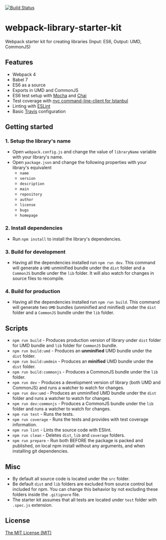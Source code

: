 [![Build Status](https://travis-ci.com/georapbox/webpack-library-starter-kit.svg?branch=master)](https://travis-ci.com/georapbox/webpack-library-starter-kit)

# webpack-library-starter-kit

Webpack starter kit for creating libraries (Input: ES6, Output: UMD, CommonJS)

## Features

- Webpack 4
- Babel 7
- ES6 as a source
- Exports in UMD and CommonJS
- ES6 test setup with [Mocha](https://mochajs.org/) and [Chai](http://www.chaijs.com/)
- Test coverage with [nyc command-line-client for Istanbul](https://github.com/istanbuljs/nyc)
- Linting with [ESLint](https://eslint.org/)
- Basic [Travis](https://travis-ci.org/) configuration

## Getting started

### 1. Setup the library's name

- Open `webpack.config.js` and change the value of `libraryName` variable with your library's name.
- Open `package.json` and change the following properties with your library's equivalent
  - `name`
  - `version`
  - `description`
  - `main`
  - `repository`
  - `author`
  - `license`
  - `bugs`
  - `homepage`

### 2. Install dependencies

- Run `npm install` to install the library's dependencies.

### 3. Build for development

- Having all the dependencies installed run `npm run dev`. This command will generate a `UMD` unminified bundle under the `dist` folder and a `CommonJS` bundle under the `lib` folder. It will also watch for changes in source files to recompile.

### 4. Build for production

- Having all the dependencies installed run `npm run build`. This command will generate two `UMD` bundles (unminified and minified) under the `dist` folder and a `CommonJS` bundle under the `lib` folder.

## Scripts

- `npm run build` - Produces production version of library under `dist` folder for UMD bundle and `lib` folder for `CommonJS` bundle.
- `npm run build:umd` - Produces an **unminified** UMD bundle under the `dist` folder.
- `npm run build:umdmin` - Produces an **minified** UMD bundle under the `dist` folder.
- `npm run build:commonjs` - Produces a CommonJS bundle under the `lib` folder.
- `npm run dev` - Produces a development version of library (both UMD and CommonJS) and runs a watcher to watch for changes.
- `npm run dev:umd` - Produces an unminified UMD bundle under the `dist` folder and runs a watcher to watch for changes.
- `npm run dev:commonjs` - Produces a CommonJS bundle under the `lib` folder and runs a watcher to watch for changes.
- `npm run test` - Runs the tests.
- `npm run coverage` - Runs the tests and provides with test coverage information.
- `npm run lint` - Lints the source code with ESlint.
- `npm run clean` - Deletes `dist`, `lib` and `coverage` folders.
- `npm run prepare` - Run both BEFORE the package is packed and published, on local npm install without any arguments, and when installing git dependencies.

## Misc

- By default all source code is located under the `src` folder.
- Be default `dist` and `lib` folders are excluded from source control but included for npm. You can change this behavior by not excluding these folders inside the `.gitignore` file.
- The starter kit assumes that all tests are located under `test` folder with `.spec.js` extension.

## License

[The MIT License (MIT)](https://georapbox.mit-license.org/@2018)
